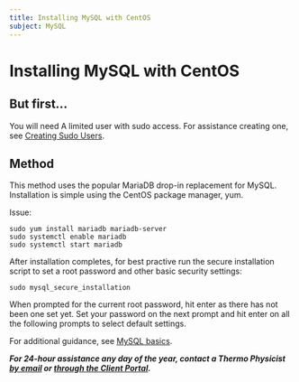 ```yaml
---
title: Installing MySQL with CentOS
subject: MySQL
---
```


# Installing MySQL with CentOS

## But first...
You will need A limited user with sudo access. For assistance creating one, see [Creating Sudo Users](https://www.thermo.io/how-to/security/creating-sudo-users).

## Method
This method uses the popular MariaDB drop-in replacement for MySQL. Installation is simple using the CentOS package manager, yum. 

Issue:
```shell
sudo yum install mariadb mariadb-server
sudo systemctl enable mariadb
sudo systemctl start mariadb
```
After installation completes, for best practive run the secure installation script to set a root password and other basic security settings:
```shell
sudo mysql_secure_installation
```
When prompted for the current root password, hit enter as there has not been one set yet. Set your password on the next prompt and hit enter on all the following prompts to select default settings.

For additional guidance, see [MySQL basics](https://www.thermo.io/how-to/databases/mysql-basics).

**_For 24-hour assistance any day of the year, contact a Thermo Physicist [by email](mailto:physicists@thermo.io) or [through the Client Portal](https://www.thermo.io/login/)._**
